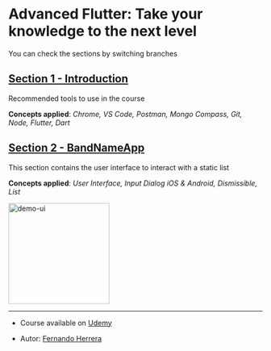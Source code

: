 # Advanced Flutter: Take your knowledge to the next level

You can check the sections by switching branches

## [Section 1 - Introduction](https://gist.github.com/Klerith/2fde6c5cc9897457aecd803cffff3976)

Recommended tools to use in the course

**Concepts applied**: *Chrome, VS Code, Postman, Mongo Compass, Git, Node, Flutter, Dart*

## [Section 2 - BandNameApp](https://github.com/SoyJorgeDiaz5/flutter_band_names_sockets/tree/2-user-interface)

This section contains the user interface to interact with a static list

**Concepts applied**: *User Interface, Input Dialog iOS & Android, Dismissible, List*

<img src="https://user-images.githubusercontent.com/8885731/200887484-765f6ab3-717c-4ba6-9580-b96d9e8e7852.gif" alt="demo-ui" width="200"/>


---

* Course available on [Udemy](https://www.udemy.com/course/flutter-avanzado-fernando-herrera/)

* Autor: [Fernando Herrera](https://github.com/Klerith)